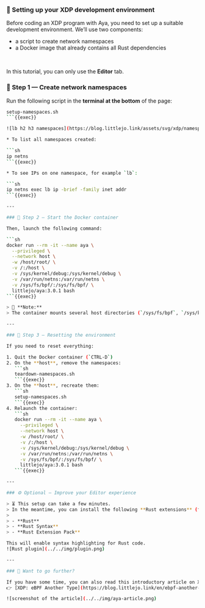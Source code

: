 ### 🧠 Setting up your XDP development environment

Before coding an XDP program with Aya, you need to set up a suitable development environment.
We’ll use two components:

* a script to create network namespaces
* a Docker image that already contains all Rust dependencies

<br>

In this tutorial, you can only use the **Editor** tab.

### 🧩 Step 1 — Create network namespaces

Run the following script in the **terminal at the bottom** of the page:

```sh
setup-namespaces.sh
```{{exec}}

![lb h2 h3 namespaces](https://blog.littlejo.link/assets/svg/xdp/namespaces.svg)

* To list all namespaces created:

```sh
ip netns
```{{exec}}

* To see IPs on one namespace, for example `lb`:

```sh
ip netns exec lb ip -brief -family inet addr
```{{exec}}

---

### 🐳 Step 2 — Start the Docker container

Then, launch the following command:

```sh
docker run --rm -it --name aya \
  --privileged \
  --network host \
  -w /host/root/ \
  -v /:/host \
  -v /sys/kernel/debug:/sys/kernel/debug \
  -v /var/run/netns:/var/run/netns \
  -v /sys/fs/bpf/:/sys/fs/bpf/ \
  littlejo/aya:3.0.1 bash
```{{exec}}

> 📝 **Note:**
> The container mounts several host directories (`/sys/fs/bpf`, `/sys/kernel/debug`, `/var/run/netns`) so that it can access BPF maps, debug information, and host network namespaces — which are required to run XDP programs.

---

### 🔁 Step 3 — Resetting the environment

If you need to reset everything:

1. Quit the Docker container (`CTRL-D`)
2. On the **host**, remove the namespaces:
   ```sh
   teardown-namespaces.sh
   ```{{exec}}
3. On the **host**, recreate them:
   ```sh
   setup-namespaces.sh
   ```{{exec}}
4. Relaunch the container:
   ```sh
   docker run --rm -it --name aya \
     --privileged \
     --network host \
     -w /host/root/ \
     -v /:/host \
     -v /sys/kernel/debug:/sys/kernel/debug \
     -v /var/run/netns:/var/run/netns \
     -v /sys/fs/bpf/:/sys/fs/bpf/ \
     littlejo/aya:3.0.1 bash
   ```{{exec}}

---

### ⚙️ Optional — Improve your Editor experience

> ⏳ This setup can take a few minutes.
> In the meantime, you can install the following **Rust extensions** (from the Open VSX Registry) in the Editor:
>
> - **Rust**
> - **Rust Syntax**
> - **Rust Extension Pack**

This will enable syntax highlighting for Rust code.
![Rust plugin](../../img/plugin.png)

---

### 📖 Want to go further?

If you have some time, you can also read this introductory article on XDP:
👉 [XDP: eBPF Another Type](https://blog.littlejo.link/en/ebpf-another-type/xdp/intro/)

![screenshot of the article](../../img/aya-article.png)
